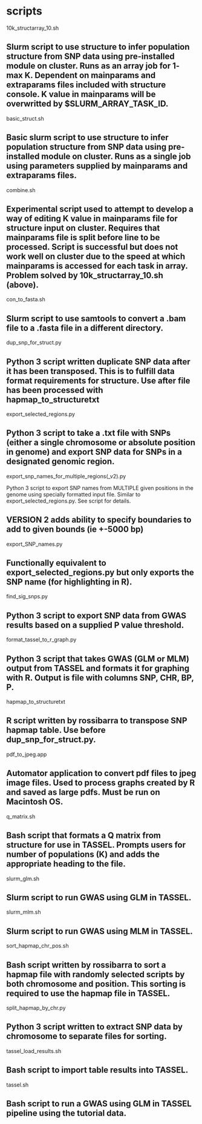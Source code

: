 scripts
=======
10k_structarray_10.sh

Slurm script to use structure to infer population structure from SNP data using pre-installed module on cluster.  Runs as an array job for 1- max K.  Dependent on mainparams and extraparams files included with structure console.  K value in mainparams will be overwritted by $SLURM_ARRAY_TASK_ID. 
-----

basic_struct.sh

Basic slurm script to use structure to infer population structure from SNP data using pre-installed module on cluster.  Runs as a single job using parameters supplied by mainparams and extraparams files.  
-----

combine.sh

Experimental script used to attempt to develop a way of editing K value in mainparams file for structure input on cluster.  Requires that mainparams file is split before line to be processed.  Script is successful but does not work well on cluster due to the speed at which mainparams is accessed for each task in array.  Problem solved by 10k_structarray_10.sh (above). 
-----

con_to_fasta.sh

Slurm script to use samtools to convert a .bam file to a .fasta file in a different directory.  
-----

dup_snp_for_struct.py

Python 3 script written duplicate SNP data after it has been transposed.  This is to fulfill data format requirements for structure.  Use after file has been processed with hapmap_to_structuretxt
-----

export_selected_regions.py

Python 3 script to take a .txt file with SNPs (either a single chromosome or absolute position in genome) and export SNP data for SNPs in a designated genomic region. 
-----

export_snp_names_for_multiple_regions(_v2).py

Python 3 script to export SNP names from MULTIPLE given positions in the genome using specially formatted input file.  Similar to export_selected_regions.py. See script for details.

VERSION 2 adds ability to specify boundaries to add to given bounds (ie +-5000 bp)
-----

export_SNP_names.py

Functionally equivalent to export_selected_regions.py but only exports the SNP name (for highlighting in R). 
-----

find_sig_snps.py

Python 3 script to export SNP data from GWAS results based on a supplied P value threshold.
-----  

format_tassel_to_r_graph.py

Python 3 script that takes GWAS (GLM or MLM) output from TASSEL and formats it for graphing with R.  Output is file with columns SNP, CHR, BP, P. 
-----

hapmap_to_structuretxt

R script written by rossibarra to transpose SNP hapmap table.  Use before dup_snp_for_struct.py.
-----

pdf_to_jpeg.app

Automator application to convert pdf files to jpeg image files.  Used to process graphs created by R and saved as large pdfs. Must be run on Macintosh OS.   
-----

q_matrix.sh 

Bash script that formats a Q matrix from structure for use in TASSEL.  Prompts users for number of populations (K) and adds the appropriate heading to the file.  
-----

slurm_glm.sh

Slurm script to run GWAS using GLM in TASSEL.  
-----

slurm_mlm.sh

Slurm script to run GWAS using MLM in TASSEL. 
-----

sort_hapmap_chr_pos.sh

Bash script written by rossibarra to sort a hapmap file with randomly selected scripts by both chromosome and position.  This sorting is required to use the hapmap file in TASSEL.    
-----

split_hapmap_by_chr.py

Python 3 script written to extract SNP data by chromosome to separate files for sorting.  
-----

tassel_load_results.sh

Bash script to import table results into TASSEL. 
-----

tassel.sh

Bash script to run a GWAS using GLM in TASSEL pipeline using the tutorial data.  
-----